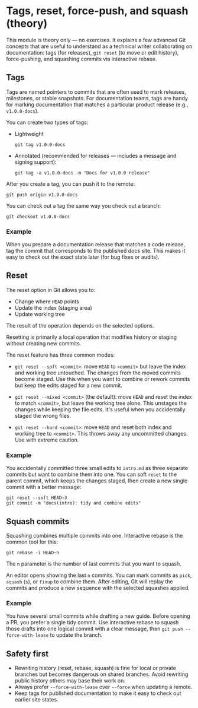# Tags, reset, force-push, and squash (theory)

This module is theory only — no exercises. It explains a few advanced Git
concepts that are useful to understand as a technical writer collaborating on
documentation: tags (for releases), `git reset` (to move or edit history),
force-pushing, and squashing commits via interactive rebase.

## Tags

Tags are named pointers to commits that are often used to mark releases,
milestones, or stable snapshots. For documentation teams, tags are handy for
marking documentation that matches a particular product release (e.g.,
`v1.0.0-docs`).

You can create two types of tags:

- Lightweight

  ```shell
  git tag v1.0.0-docs
  ```

- Annotated (recommended for releases — includes a message and signing support):

  ```shell
  git tag -a v1.0.0-docs -m "Docs for v1.0.0 release"
  ```

After you create a tag, you can push it to the remote:

```shell
git push origin v1.0.0-docs
```

You can check out a tag the same way you check out a branch:

```shell
git checkout v1.0.0-docs
```

### Example

When you prepare a documentation release that matches a code release, tag the
commit that corresponds to the published docs site. This makes it easy to check
out the exact state later (for bug fixes or audits).

## Reset

The reset option in Git allows you to:

- Change where `HEAD` points
- Update the index (staging area)
- Update working tree

The result of the operation depends on the selected options.

Resetting is primarily a local operation that modifies history or staging
without creating new commits.

The reset feature has three common modes:

- `git reset --soft <commit>`: move `HEAD` to `<commit>` but leave the index and
  working tree untouched. The changes from the moved commits become staged. Use
  this when you want to combine or rework commits but keep the edits staged for
  a new commit.

- `git reset --mixed <commit>` (the default): move `HEAD` and reset the index to
  match `<commit>`, but leave the working tree alone. This unstages the changes
  while keeping the file edits. It's useful when you accidentally staged the
  wrong files.

- `git reset --hard <commit>`: move `HEAD` and reset both index and working tree
  to `<commit>`. This throws away any uncommitted changes. Use with extreme
  caution.

### Example

You accidentally committed three small edits to `intro.md` as three separate
commits but want to combine them into one. You can soft `reset` to the parent
commit, which keeps the changes staged, then create a new single commit with a
better message:

```shell
git reset --soft HEAD~3
git commit -m "docs(intro): tidy and combine edits"
```

## Squash commits

Squashing combines multiple commits into one. Interactive rebase is the common
tool for this:

```shell
git rebase -i HEAD~n
```

The `n` parameter is the number of last commits that you want to squash.

An editor opens showing the last `n` commits. You can mark commits as `pick`,
`squash` (`s`), or `fixup` to combine them. After editing, Git will replay the
commits and produce a new sequence with the selected squashes applied.

### Example

You have several small commits while drafting a new guide. Before opening a PR,
you prefer a single tidy commit. Use interactive rebase to squash those drafts
into one logical commit with a clear message, then `git push --force-with-lease`
to update the branch.

## Safety first

- Rewriting history (reset, rebase, squash) is fine for local or private
  branches but becomes dangerous on shared branches. Avoid rewriting public
  history others may base their work on.
- Always prefer `--force-with-lease` over `--force` when updating a remote.
- Keep tags for published documentation to make it easy to check out earlier
  site states.

